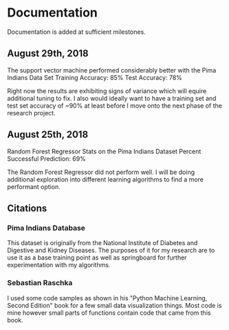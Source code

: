 # Documentation
Documentation is added at sufficient milestones.

## August 29th, 2018
The support vector machine performed considerably better with the Pima Indians Data Set
Training Accuracy: 85%
Test Accuracy: 78%

Right now the results are exhibiting signs of variance which will equire additional tuning to fix.
I also would ideally want to have a training set and test set accuracy of ~90% at least before I move
onto the next phase of the research project.

## August 25th, 2018
Random Forest Regressor Stats on the Pima Indians Dataset
Percent Successful Prediction: 69%

The Random Forest Regressor did not perform well. I will be doing additional exploration into
different learning algorithms to find a more performant option.

## Citations
### Pima Indians Database
This dataset is originally from the National Institute of Diabetes and Digestive and Kidney Diseases.
The purposes of it for my research are to use it as a base training point as well as springboard for further
experimentation with my algorithms.

### Sebastian Raschka
I used some code samples as shown in his "Python Machine Learning, Second Edition" book for a few small data
visualization things. Most code is mine however small parts of functions contain code that came from this book.
